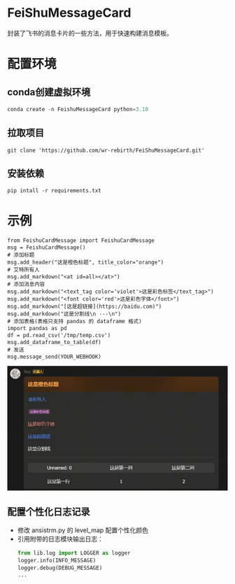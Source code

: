 # FeiShuMessageCard
封装了飞书的消息卡片的一些方法，用于快速构建消息模板。


# 配置环境

## conda创建虚拟环境
```python
conda create -n FeishuMessageCard python=3.10
```

## 拉取项目
```shell
git clone 'https://github.com/wr-rebirth/FeiShuMessageCard.git'
```

## 安装依赖
```shell
pip intall -r requirements.txt
```

# 示例
```shell
from FeishuCardMessage import FeishuCardMessage
msg = FeishuCardMessage()
# 添加标题
msg.add_header("这是橙色标题", title_color="orange")
# 艾特所有人
msg.add_markdown("<at id=all></at>")
# 添加消息内容
msg.add_markdown("<text_tag color='violet'>这是彩色标签</text_tag>")
msg.add_markdown("<font color='red'>这是彩色字体</font>")
msg.add_markdown("[这是超链接](https://baidu.com)")
msg.add_markdown("这是分割线\n ---\n")
# 添加表格(表格只支持 pandas 的 dataframe 格式)
import pandas as pd
df = pd.read_csv('/tmp/temp.csv')
msg.add_dataframe_to_table(df)
# 发送
msg.message_send(YOUR_WEBHOOK)
```

![alt text](image-1.png)


## 配置个性化日志记录
- 修改 ansistrm.py 的 level_map 配置个性化颜色
- 引用附带的日志模块输出日志：
    ```python
    from lib.log import LOGGER as logger
    logger.info(INFO_MESSAGE)
    logger.debug(DEBUG_MESSAGE)
    ...
    ```